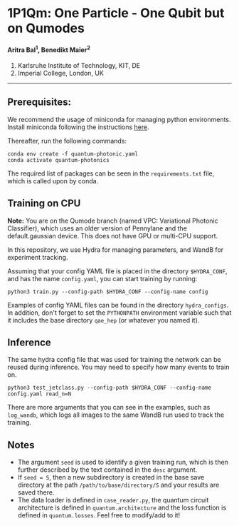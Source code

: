 # 1P1Qm: One Particle - One Qubit but on Qumodes 

#### Aritra Bal<sup>1</sup>, Benedikt Maier<sup>2</sup>
1. Karlsruhe Institute of Technology, KIT, DE
2. Imperial College, London, UK

------

## Prerequisites:
 We recommend the usage of miniconda for managing python environments. Install miniconda following the instructions [here](https://www.anaconda.com/docs/getting-started/miniconda/install#linux).

Thereafter, run the following commands:

    conda env create -f quantum-photonic.yaml
    conda activate quantum-photonics

The required list of packages can be seen in the `requirements.txt` file, which is called upon by conda. 

## Training on CPU
**Note:** You are on the Qumode branch (named VPC: Variational Photonic Classifier), which uses an older version of Pennylane and the default.gaussian device. This does not have GPU or multi-CPU support.

In this repository, we use Hydra for managing parameters, and WandB for experiment tracking.  

Assuming that your config YAML file is placed in the directory `$HYDRA_CONF`, and has the name `config.yaml`, you can start training by running:
    
    python3 train.py --config-path $HYDRA_CONF --config-name config


Examples of config YAML files can be found in the directory `hydra_configs`.
In addition, don't forget to set the `PYTHONPATH` environment variable such that it includes the base directory `qae_hep` (or whatever you named it).

## Inference

The same hydra config file that was used for training the network can be reused during inference. You may need to specify how many events to train on. 

    python3 test_jetclass.py --config-path $HYDRA_CONF --config-name config.yaml read_n=N

There are more arguments that you can see in the examples, such as `log_wandb`, which logs all images to the same WandB run used to track the training.

## Notes

- The argument `seed` is used to identify a given training run, which is then further described by the text contained in the `desc` argument.
- If `seed = S`, then a new subdirectory is created in the base save directory at the path `/path/to/base/directory/S` and your results are saved there.
- The data loader is defined in `case_reader.py`, the quantum circuit architecture is defined in `quantum.architecture` and the loss function is defined in `quantum.losses`. Feel free to modify/add to it!
